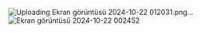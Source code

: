 ![Uploading Ekran görüntüsü 2024-10-22 012031.png…]()
![Ekran görüntüsü 2024-10-22 002452](https://github.com/user-attachments/assets/3a3d48ef-6fd1-449f-81bb-eeb36e85a546)

